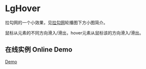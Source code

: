 # LgHover
拉勾网的一个小效果，见[拉勾网](http://www.lagou.com/)轮播图下方小图简介。

鼠标从元素的不同方向滑入/滑出，hover元素从鼠标该的方向滑入/滑出。

## 在线实例 Online Demo

[Demo](http://lizijie1993.github.io/LgHover/lgShow.html)